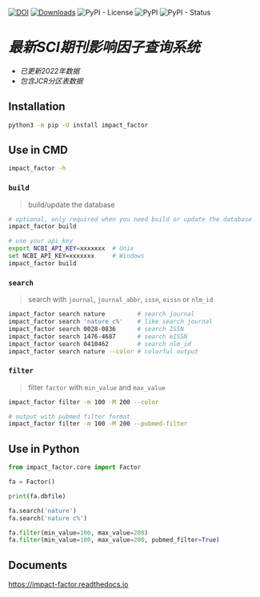 [![DOI](https://zenodo.org/badge/DOI/10.5281/zenodo.4005636.svg)](https://doi.org/10.5281/zenodo.4005636)
[![Downloads](https://pepy.tech/badge/impact-factor)](https://pepy.tech/project/impact-factor)
![PyPI - License](https://img.shields.io/pypi/l/mi?style=plastic)
![PyPI](https://img.shields.io/pypi/v/impact_factor)
![PyPI - Status](https://img.shields.io/pypi/status/impact_factor)


# ***最新SCI期刊影响因子查询系统***
- *已更新2022年数据*
- *包含JCR分区表数据*

## Installation
```bash
python3 -m pip -U install impact_factor
```

## Use in CMD
```bash
impact_factor -h
```

### `build`
> build/update the database
```bash
# optional, only required when you need build or update the database
impact_factor build

# use your api_key
export NCBI_API_KEY=xxxxxxx  # Unix
set NCBI_API_KEY=xxxxxxx     # Windows
impact_factor build
```

### `search`
> search with `journal`, `journal_abbr`, `issn`, `eissn` or `nlm_id`
```bash
impact_factor search nature         # search journal
impact_factor search 'nature c%'    # like search journal
impact_factor search 0028-0836      # search ISSN
impact_factor search 1476-4687      # search eISSN
impact_factor search 0410462        # search nlm_id
impact_factor search nature --color # colorful output
```

### `filter`
> filter `factor` with `min_value` and `max_value`
```bash
impact_factor filter -m 100 -M 200 --color

# output with pubmed filter format
impact_factor filter -m 100 -M 200 --pubmed-filter
```

## Use in Python
```python
from impact_factor.core import Factor

fa = Factor()

print(fa.dbfile)

fa.search('nature')
fa.search('nature c%')

fa.filter(min_value=100, max_value=200)
fa.filter(min_value=100, max_value=200, pubmed_filter=True)
```

## Documents
https://impact-factor.readthedocs.io
